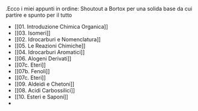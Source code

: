 .Ecco i miei appunti in ordine:
 Shoutout a Bortox per una solida base da cui partire e spunto per il tutto

- [[01. Introduzione Chimica Organica]]
- [[03. Isomeri]]
- [[02. Idrocarburi e Nomenclatura]]
- [[05. Le Reazioni Chimiche]]
- [[04. Idrocarburi Aromatici]]
- [[06. Alogeni Derivati]]
- [[07c. Eteri]]
- [[07b. Fenoli]]
- [[07c. Eteri]]
- [[09. Aldeidi e Chetoni]]
- [[08. Acidi Carbossilici]]
- [[10. Esteri e Saponi]]
-
